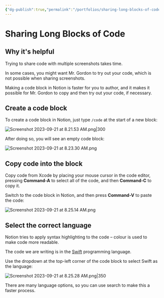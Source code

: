 ```yaml
---
{"dg-publish":true,"permalink":"/portfolios/sharing-long-blocks-of-code/","dgHomeLink":true,"dgShowToc":true}
---
```


# Sharing Long Blocks of Code

## Why it's helpful

Trying to share code with multiple screenshots takes time.

In some cases, you might want Mr. Gordon to try out your code, which is not possible when sharing screenshots.

Making a code block in Notion is faster for you to author, and it makes it possible for Mr. Gordon to copy and then try out your code, if necessary.

## Create a code block

To create a code block in Notion, just type `/code` at the start of a new block:

![Screenshot 2023-09-21 at 8.21.53 AM.png|300](/img/user/Media/Screenshot%202023-09-21%20at%208.21.53%20AM.png)

After doing so, you will see an empty code block:

![Screenshot 2023-09-21 at 8.23.30 AM.png](/img/user/Media/Screenshot%202023-09-21%20at%208.23.30%20AM.png)

## Copy code into the block

Copy code from Xcode by placing your mouse cursor in the code editor, pressing **Command-A** to select all of the code, and then **Command-C** to copy it.

Switch to the code block in Notion, and then press **Command-V** to paste the code:

![Screenshot 2023-09-21 at 8.25.14 AM.png](/img/user/Media/Screenshot%202023-09-21%20at%208.25.14%20AM.png)

## Select the correct language

Notion tries to apply syntax highlighting to the code – colour is used to make code more readable.

The code we are writing is in the [Swift](https://www.swift.org) programming language.

Use the dropdown at the top-left corner of the code block to select Swift as the language:

![Screenshot 2023-09-21 at 8.25.28 AM.png|350](/img/user/Media/Screenshot%202023-09-21%20at%208.25.28%20AM.png)

There are many language options, so you can use search to make this a faster process.